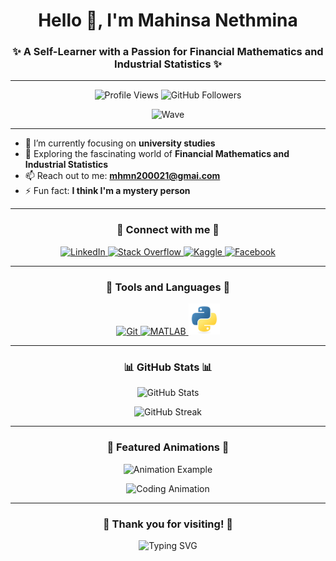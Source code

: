 <h1 align="center">Hello 👋, I'm Mahinsa Nethmina</h1>
<h3 align="center">✨ A Self-Learner with a Passion for Financial Mathematics and Industrial Statistics ✨</h3>

---

<p align="center">
  <img src="https://komarev.com/ghpvc/?username=mhmn2021&label=Profile%20views&color=0e75b6&style=flat" alt="Profile Views" />
  <img src="https://img.shields.io/github/followers/mhmn2021?label=Followers&style=social" alt="GitHub Followers" />
</p>

<p align="center">
  <img src="https://raw.githubusercontent.com/MartinHeinz/MartinHeinz/master/wave.gif" width="30px" alt="Wave" /> 
</p>

---

- 🔭 I’m currently focusing on **university studies**  
- 🌱 Exploring the fascinating world of **Financial Mathematics and Industrial Statistics**  
- 📫 Reach out to me: **mhmn200021@gmai.com**  
- ⚡ Fun fact: **I think I'm a mystery person**  

---

<h3 align="center">🌟 Connect with me 🌟</h3>
<p align="center">
  <a href="https://linkedin.com/in/mhm-n-perera" target="_blank">
    <img src="https://img.shields.io/badge/LinkedIn-0A66C2?style=for-the-badge&logo=linkedin&logoColor=white" alt="LinkedIn"/>
  </a>
  <a href="https://stackoverflow.com/users/mhm-n-perera" target="_blank">
    <img src="https://img.shields.io/badge/Stack%20Overflow-F58025?style=for-the-badge&logo=stackoverflow&logoColor=white" alt="Stack Overflow"/>
  </a>
  <a href="https://kaggle.com/mhm-n-perera" target="_blank">
    <img src="https://img.shields.io/badge/Kaggle-20BEFF?style=for-the-badge&logo=kaggle&logoColor=white" alt="Kaggle"/>
  </a>
  <a href="https://fb.com/mnethmina" target="_blank">
    <img src="https://img.shields.io/badge/Facebook-1877F2?style=for-the-badge&logo=facebook&logoColor=white" alt="Facebook"/>
  </a>
</p>

---

<h3 align="center">🔧 Tools and Languages 🔧</h3>
<p align="center">
  <a href="https://git-scm.com/" target="_blank" rel="noreferrer">
    <img src="https://www.vectorlogo.zone/logos/git-scm/git-scm-icon.svg" alt="Git" width="50" height="50"/>
  </a>
  <a href="https://www.mathworks.com/" target="_blank" rel="noreferrer">
    <img src="https://upload.wikimedia.org/wikipedia/commons/2/21/Matlab_Logo.png" alt="MATLAB" width="50" height="50"/>
  </a>
  <a href="https://www.python.org" target="_blank" rel="noreferrer">
    <img src="https://raw.githubusercontent.com/devicons/devicon/master/icons/python/python-original.svg" alt="Python" width="50" height="50"/>
  </a>
</p>

---

<h3 align="center">📊 GitHub Stats 📊</h3>
<p align="center">
  <img src="https://github-readme-stats.vercel.app/api?username=mhmnp2021&show_icons=true&theme=radical" alt="GitHub Stats" />
</p>
<p align="center">
  <img src="https://github-readme-streak-stats.herokuapp.com/?user=mhmnp2021&theme=radical" alt="GitHub Streak" />
</p>

---

<h3 align="center">🌟 Featured Animations 🌟</h3>
<p align="center">
  <img src="https://user-images.githubusercontent.com/74038190/230892803-3745c28f-187a-41d6-a64b-6a52cf2e1c91.gif" width="400" alt="Animation Example"/>
</p>
<p align="center">
  <img src="https://camo.githubusercontent.com/3cda8ed8cd5eeb3501fa7201b842f324fcfdce4b092616b1ef4a1a8ab6a6e029/68747470733a2f2f692e696d6775722e636f6d2f54566b566f70492e676966" alt="Coding Animation" width="400"/>
</p>

---

<h3 align="center">🌌 Thank you for visiting! 🌌</h3>
<p align="center">
  <img src="https://readme-typing-svg.herokuapp.com?font=Fira+Code&size=24&pause=1000&color=4C52F7&width=435&lines=Keep+Learning+%26+Exploring!;Stay+Curious+%F0%9F%A7%A0" alt="Typing SVG" />
</p>
